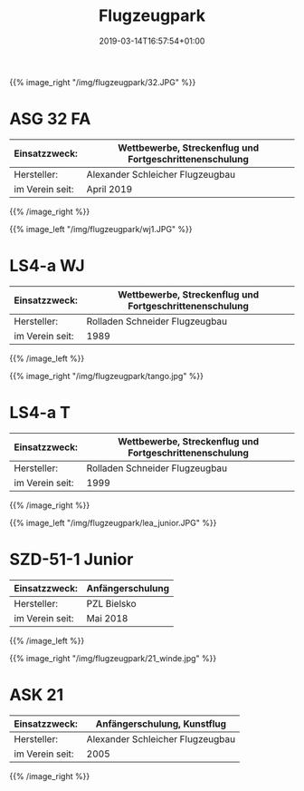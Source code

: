 ﻿---
title: "Flugzeugpark"
date: 2019-03-14T16:57:54+01:00
background: "clouds7.jpg"
draft: false
---
<div class="row">
{{% image_right "/img/flugzeugpark/32.JPG" %}}

# ASG 32 FA
Einsatzzweck: | Wettbewerbe, Streckenflug und Fortgeschrittenenschulung
--- | ---
Hersteller: | Alexander Schleicher Flugzeugbau
im Verein seit: | April 2019

{{% /image_right %}}

</div>

<div class="row">
{{% image_left "/img/flugzeugpark/wj1.JPG" %}}

# LS4-a WJ
Einsatzzweck: | Wettbewerbe, Streckenflug und Fortgeschrittenenschulung
--- | ---
Hersteller: | Rolladen Schneider Flugzeugbau
im Verein seit: | 1989

{{% /image_left %}}

</div>

<div class="row">
{{% image_right "/img/flugzeugpark/tango.jpg" %}}

# LS4-a T
Einsatzzweck: | Wettbewerbe, Streckenflug und Fortgeschrittenenschulung
--- | ---
Hersteller: | Rolladen Schneider Flugzeugbau
im Verein seit: | 1999

{{% /image_right %}}

</div>

<div class="row">
{{% image_left "/img/flugzeugpark/lea_junior.JPG" %}}

# SZD-51-1 Junior
Einsatzzweck: | Anfängerschulung
--- | ---
Hersteller: | PZL Bielsko
im Verein seit: | Mai 2018

{{% /image_left %}}

</div>

<div class="row">
{{% image_right "/img/flugzeugpark/21_winde.jpg" %}}

# ASK 21
Einsatzzweck: | Anfängerschulung, Kunstflug
--- | ---
Hersteller: | Alexander Schleicher Flugzeugbau
im Verein seit: | 2005

{{% /image_right %}}

</div>
